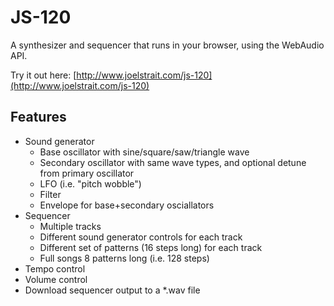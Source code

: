 # JS-120

A synthesizer and sequencer that runs in your browser, using the WebAudio API.

Try it out here: [http://www.joelstrait.com/js-120](http://www.joelstrait.com/js-120)

## Features

* Sound generator
  * Base oscillator with sine/square/saw/triangle wave
  * Secondary oscillator with same wave types, and optional detune from primary oscillator
  * LFO (i.e. "pitch wobble")
  * Filter
  * Envelope for base+secondary osciallators
* Sequencer
  * Multiple tracks
  * Different sound generator controls for each track
  * Different set of patterns (16 steps long) for each track
  * Full songs 8 patterns long (i.e. 128 steps)
* Tempo control
* Volume control
* Download sequencer output to a *.wav file
